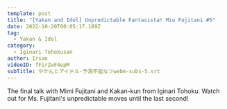 ```yaml
---
template: post
title: "[Yakan and Idol] Unpredictable Fantasista! Miu Fujitani #5"
date: 2022-10-20T00:05:17.189Z
tag:
  - Yakan & Idol
category:
  - Iginari Tohokusan
author: Irsan
videoID: fFirZwF4epM
subTitle: やかんとアイドル-予測不能なフwebm-subs-5.srt
---
```

The final talk with Mimi Fujitani and Kakan-kun from Iginari Tohoku. Watch out for Ms. Fujitani's unpredictable moves until the last second!